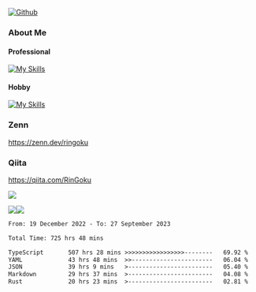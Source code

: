 [![Github](https://img.shields.io/github/followers/skyt-a?label=Follow&style=social)](https://github.com/skyt-a)

### About Me
#### Professional
[![My Skills](https://skillicons.dev/icons?i=react,ts,js,nodejs,java,graphql,firebase,githubactions&theme=light)](https://skillicons.dev)
#### Hobby
[![My Skills](https://skillicons.dev/icons?i=unity,rust,py&theme=light)](https://skillicons.dev)

### Zenn
https://zenn.dev/ringoku
### Qiita
https://qiita.com/RinGoku


![](https://github-profile-summary-cards.vercel.app/api/cards/profile-details?username=skyt-a&theme=default)

![](https://github-profile-summary-cards.vercel.app/api/cards/repos-per-language?username=skyt-a&theme=default)![](https://github-profile-summary-cards.vercel.app/api/cards/stats?username=RinGoku&theme=default)

<!--START_SECTION:waka-->

```txt
From: 19 December 2022 - To: 27 September 2023

Total Time: 725 hrs 48 mins

TypeScript       507 hrs 28 mins >>>>>>>>>>>>>>>>>--------   69.92 %
YAML             43 hrs 48 mins  >>-----------------------   06.04 %
JSON             39 hrs 9 mins   >------------------------   05.40 %
Markdown         29 hrs 37 mins  >------------------------   04.08 %
Rust             20 hrs 23 mins  >------------------------   02.81 %
```

<!--END_SECTION:waka-->
